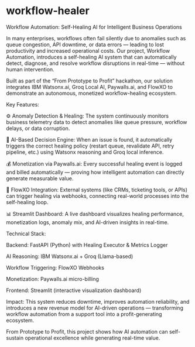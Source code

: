 ﻿# workflow-healer
 Workflow Automation: Self-Healing AI for Intelligent Business Operations

In many enterprises, workflows often fail silently due to anomalies such as queue congestion, API downtime, or data errors — leading to lost productivity and increased operational costs. Our project, Workflow Automation, introduces a self-healing AI system that can automatically detect, diagnose, and resolve workflow disruptions in real-time — without human intervention.

Built as part of the “From Prototype to Profit” hackathon, our solution integrates IBM Watsonx.ai, Groq Local AI, Paywalls.ai, and FlowXO to demonstrate an autonomous, monetized workflow-healing ecosystem.

Key Features:

⚙️ Anomaly Detection & Healing: The system continuously monitors business telemetry data to detect anomalies like queue pressure, workflow delays, or data corruption.

🧠 AI-Based Decision Engine: When an issue is found, it automatically triggers the correct healing policy (restart queue, revalidate API, retry pipeline, etc.) using Watsonx reasoning and Groq local inference.

💰 Monetization via Paywalls.ai: Every successful healing event is logged and billed automatically — proving how intelligent automation can directly generate measurable value.

🔁 FlowXO Integration: External systems (like CRMs, ticketing tools, or APIs) can trigger healing via webhooks, connecting real-world processes into the self-healing loop.

📊 Streamlit Dashboard: A live dashboard visualizes healing performance, monetization logs, anomaly mix, and AI-driven insights in real-time.

Technical Stack:

Backend: FastAPI (Python) with Healing Executor & Metrics Logger

AI Reasoning: IBM Watsonx.ai + Groq (Llama-based)

Workflow Triggering: FlowXO Webhooks

Monetization: Paywalls.ai micro-billing

Frontend: Streamlit (interactive visualization dashboard)

Impact:
This system reduces downtime, improves automation reliability, and introduces a new revenue model for AI-driven operations — transforming workflow automation from a support tool into a profit-generating ecosystem.

From Prototype to Profit, this project shows how AI automation can self-sustain operational excellence while generating real-time value.

